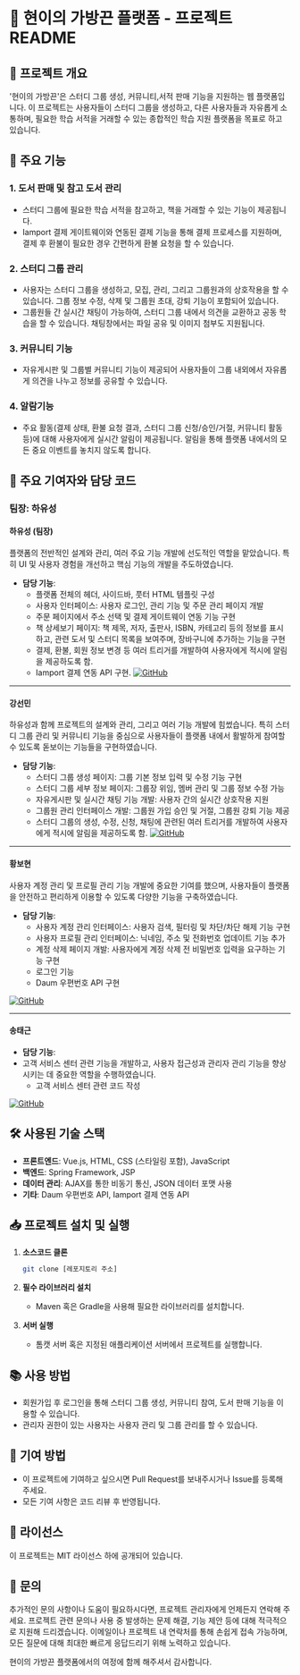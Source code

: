 # 🌟 현이의 가방끈 플랫폼 - 프로젝트 README

## 📝 프로젝트 개요

'현이의 가방끈'은 스터디 그룹 생성, 커뮤니티,서적 판매 기능을 지원하는 웹 플랫폼입니다. 이 프로젝트는 사용자들이 스터디 그룹을 생성하고, 다른 사용자들과 자유롭게 소통하며, 필요한 학습 서적을 거래할 수 있는 종합적인 학습 지원 플랫폼을 목표로 하고 있습니다.

## 🚀 주요 기능

### 1. **도서 판매 및 참고 도서 관리**
- 스터디 그룹에 필요한 학습 서적을 참고하고, 책을 거래할 수 있는 기능이 제공됩니다.
- Iamport 결제 게이트웨이와 연동된 결제 기능을 통해 결제 프로세스를 지원하며, 결제 후 환불이 필요한 경우 간편하게 환불 요청을 할 수 있습니다.
  
### 2. **스터디 그룹 관리**
- 사용자는 스터디 그룹을 생성하고, 모집, 관리, 그리고 그룹원과의 상호작용을 할 수 있습니다. 그룹 정보 수정, 삭제 및 그룹원 초대, 강퇴 기능이 포함되어 있습니다.
- 그룹원들 간 실시간 채팅이 가능하여, 스터디 그룹 내에서 의견을 교환하고 공동 학습을 할 수 있습니다. 채팅창에서는 파일 공유 및 이미지 첨부도 지원됩니다.

### 3. **커뮤니티 기능**
- 자유게시판 및 그룹별 커뮤니티 기능이 제공되어 사용자들이 그룹 내외에서 자유롭게 의견을 나누고 정보를 공유할 수 있습니다.

### 4. 알람기능 
- 주요 활동(결제 상태, 환불 요청 결과, 스터디 그룹 신청/승인/거절, 커뮤니티 활동 등)에 대해 사용자에게 실시간 알림이 제공됩니다. 알림을 통해 플랫폼 내에서의 모든 중요 이벤트를 놓치지 않도록 합니다.


## 👥 주요 기여자와 담당 코드

### 팀장: 하유성

#### **하유성** (팀장)
플랫폼의 전반적인 설계와 관리, 여러 주요 기능 개발에 선도적인 역할을 맡았습니다. 특히 UI 및 사용자 경험을 개선하고 핵심 기능의 개발을 주도하였습니다.

- **담당 기능**:
  - 플랫폼 전체의 헤더, 사이드바, 풋터 HTML 템플릿 구성
  - 사용자 인터페이스: 사용자 로그인, 관리 기능 및 주문 관리 페이지 개발
  - 주문 페이지에서 주소 선택 및 결제 게이트웨이 연동 기능 구현
  - 책 상세보기 페이지: 책 제목, 저자, 출판사, ISBN, 카테고리 등의 정보를 표시하고, 관련 도서 및 스터디 목록을 보여주며, 장바구니에 추가하는 기능을 구현
  - 결제, 환불, 회원 정보 변경 등 여러 트리거를 개발하여 사용자에게 적시에 알림을 제공하도록 함.
  - Iamport 결제 연동 API 구현.
[![GitHub](https://img.shields.io/badge/GitHub-haeyuseong-blue?logo=github)](https://github.com/haeyuseong)

---

#### **강선민**
하유성과 함께 프로젝트의 설계와 관리, 그리고 여러 기능 개발에 힘썼습니다. 특히 스터디 그룹 관리 및 커뮤니티 기능을 중심으로 사용자들이 플랫폼 내에서 활발하게 참여할 수 있도록 돋보이는 기능들을 구현하였습니다.

- **담당 기능**:
  - 스터디 그룹 생성 페이지: 그룹 기본 정보 입력 및 수정 기능 구현
  - 스터디 그룹 세부 정보 페이지: 그룹장 위임, 멤버 관리 및 그룹 정보 수정 가능
  - 자유게시판 및 실시간 채팅 기능 개발: 사용자 간의 실시간 상호작용 지원
  - 그룹원 관리 인터페이스 개발: 그룹원 가입 승인 및 거절, 그룹원 강퇴 기능 제공
  - 스터디 그룹의 생성, 수정, 신청, 채팅에 관련된 여러 트리거를 개발하여 사용자에게 적시에 알림을 제공하도록 함.
[![GitHub](https://img.shields.io/badge/GitHub-kangsunmin-blue?logo=github)](https://github.com/kangsunmin)

---

#### **황보현**
사용자 계정 관리 및 프로필 관리 기능 개발에 중요한 기여를 했으며, 사용자들이 플랫폼을 안전하고 편리하게 이용할 수 있도록 다양한 기능을 구축하였습니다.
- **담당 기능**:
  - 사용자 계정 관리 인터페이스: 사용자 검색, 필터링 및 차단/차단 해제 기능 구현
  - 사용자 프로필 관리 인터페이스: 닉네임, 주소 및 전화번호 업데이트 기능 추가
  - 계정 삭제 페이지 개발: 사용자에게 계정 삭제 전 비밀번호 입력을 요구하는 기능 구현
  - 로그인 기능
  - Daum 우편번호 API 구현

[![GitHub](https://img.shields.io/badge/GitHub-hwangbohyun-blue?logo=github)](https://github.com/hwangbohyun)

---

#### **송태근**
- **담당 기능**:
- 고객 서비스 센터 관련 기능을 개발하고, 사용자 접근성과 관리자 관리 기능을 향상시키는 데 중요한 역할을 수행하였습니다.
  - 고객 서비스 센터 관련 코드 작성 

[![GitHub](https://img.shields.io/badge/GitHub-songtaegeun-blue?logo=github)](https://github.com/songtaegeun)

## 🛠️ 사용된 기술 스택

- **프론트엔드**: Vue.js, HTML, CSS (스타일링 포함), JavaScript
- **백엔드**: Spring Framework, JSP
- **데이터 관리**: AJAX를 통한 비동기 통신, JSON 데이터 포맷 사용
- **기타**: Daum 우편번호 API, Iamport 결제 연동 API

## 📥 프로젝트 설치 및 실행

1. **소스코드 클론**
   ```bash
   git clone [레포지토리 주소]
   ```

2. **필수 라이브러리 설치**
   - Maven 혹은 Gradle을 사용해 필요한 라이브러리를 설치합니다.

3. **서버 실행**
   - 톰캣 서버 혹은 지정된 애플리케이션 서버에서 프로젝트를 실행합니다.

## 📚 사용 방법
- 회원가입 후 로그인을 통해 스터디 그룹 생성, 커뮤니티 참여, 도서 판매 기능을 이용할 수 있습니다.
- 관리자 권한이 있는 사용자는 사용자 관리 및 그룹 관리를 할 수 있습니다.

## 🤝 기여 방법
- 이 프로젝트에 기여하고 싶으시면 Pull Request를 보내주시거나 Issue를 등록해 주세요.
- 모든 기여 사항은 코드 리뷰 후 반영됩니다.

## 📜 라이선스
이 프로젝트는 MIT 라이선스 하에 공개되어 있습니다.

## 📧 문의
추가적인 문의 사항이나 도움이 필요하시다면, 프로젝트 관리자에게 언제든지 연락해 주세요. 프로젝트 관련 문의나 사용 중 발생하는 문제 해결, 기능 제안 등에 대해 적극적으로 지원해 드리겠습니다. 이메일이나 프로젝트 내 연락처를 통해 손쉽게 접속 가능하며, 모든 질문에 대해 최대한 빠르게 응답드리기 위해 노력하고 있습니다.

현이의 가방끈 플랫폼에서의 여정에 함께 해주셔서 감사합니다. 
